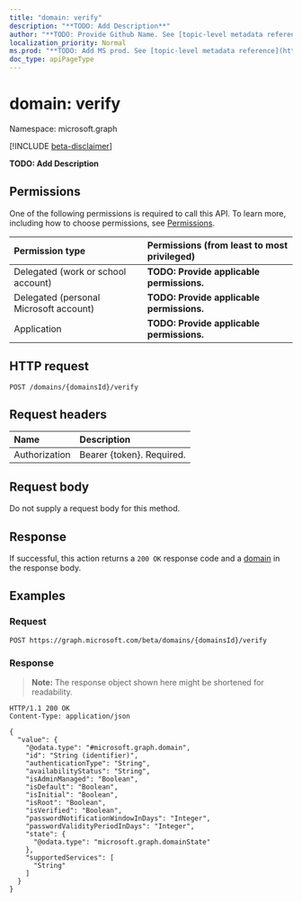 ```yaml
---
title: "domain: verify"
description: "**TODO: Add Description**"
author: "**TODO: Provide Github Name. See [topic-level metadata reference](https://msgo.azurewebsites.net/add/document/guidelines/metadata.html#topic-level-metadata)**"
localization_priority: Normal
ms.prod: "**TODO: Add MS prod. See [topic-level metadata reference](https://msgo.azurewebsites.net/add/document/guidelines/metadata.html#topic-level-metadata)**"
doc_type: apiPageType
---
```


# domain: verify
Namespace: microsoft.graph

[!INCLUDE [beta-disclaimer](../../includes/beta-disclaimer.md)]

**TODO: Add Description**

## Permissions
One of the following permissions is required to call this API. To learn more, including how to choose permissions, see [Permissions](/graph/permissions-reference).

|Permission type|Permissions (from least to most privileged)|
|:---|:---|
|Delegated (work or school account)|**TODO: Provide applicable permissions.**|
|Delegated (personal Microsoft account)|**TODO: Provide applicable permissions.**|
|Application|**TODO: Provide applicable permissions.**|

## HTTP request

<!-- {
  "blockType": "ignored"
}
-->
``` http
POST /domains/{domainsId}/verify
```

## Request headers
|Name|Description|
|:---|:---|
|Authorization|Bearer {token}. Required.|

## Request body
Do not supply a request body for this method.

## Response

If successful, this action returns a `200 OK` response code and a [domain](../resources/domain.md) in the response body.

## Examples

### Request
<!-- {
  "blockType": "request",
  "name": "domain_verify"
}
-->
``` http
POST https://graph.microsoft.com/beta/domains/{domainsId}/verify
```


### Response
>**Note:** The response object shown here might be shortened for readability.
<!-- {
  "blockType": "response",
  "truncated": true,
  "@odata.type": "microsoft.graph.domain"
}
-->
``` http
HTTP/1.1 200 OK
Content-Type: application/json

{
  "value": {
    "@odata.type": "#microsoft.graph.domain",
    "id": "String (identifier)",
    "authenticationType": "String",
    "availabilityStatus": "String",
    "isAdminManaged": "Boolean",
    "isDefault": "Boolean",
    "isInitial": "Boolean",
    "isRoot": "Boolean",
    "isVerified": "Boolean",
    "passwordNotificationWindowInDays": "Integer",
    "passwordValidityPeriodInDays": "Integer",
    "state": {
      "@odata.type": "microsoft.graph.domainState"
    },
    "supportedServices": [
      "String"
    ]
  }
}
```

